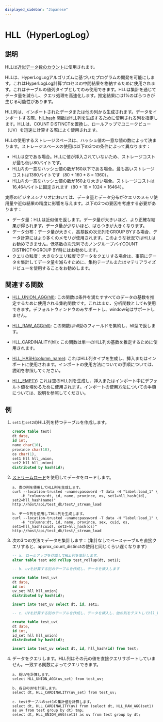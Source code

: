```yaml
---
displayed_sidebar: "Japanese"
---
```


# HLL（HyperLogLog）

## 説明

HLLは[近似データ数のカウント](../../../using_starrocks/Using_HLL.md)に使用されます。

HLLは、HyperLogLogアルゴリズムに基づいたプログラムの開発を可能にします。これはHyperLogLog計算プロセスの中間結果を格納するために使用されます。これはテーブルの値列タイプとしてのみ使用できます。HLLは集計を通じてデータ量を減らし、クエリ処理を高速化します。推定結果には1%のばらつきが生じる可能性があります。

HLL列は、インポートされたデータまたは他の列から生成されます。データをインポートする際、[hll_hash](../../sql-functions/aggregate-functions/hll_hash.md) 関数はHLL列を生成するために使用される列を指定します。HLLは、COUNT DISTINCTを置換し、ロールアップでユニークビュー（UV）を迅速に計算する際によく使用されます。

HLLの使用するストレージスペースは、ハッシュ値の一意な値の数によって決まります。ストレージスペースの使用は以下の3つの条件によって異なります：

- HLLは空である場合。HLLに値が挿入されていないため、ストレージコストが最も低い80バイトです。
- HLL内の一意なハッシュ値の数が160以下である場合。最も高いストレージコストは1360バイトです（80 + 160 * 8 = 1360）。
- HLL内の一意なハッシュ値の数が160より大きい場合。ストレージコストは16,464バイトに固定されます（80 + 16 * 1024 = 16464）。

実際のビジネスシナリオにおいては、データ量とデータ分布がクエリのメモリ使用量や近似結果の精度に影響を与えます。以下の2つの要因を考慮する必要があります：

- データ量：HLLは近似値を返します。データ量が大きいほど、より正確な結果が得られます。データ量が少ないほど、ばらつきが大きくなります。
- データ分布：データ量が大きく、高基数の次元列をGROUP BYする場合、データ計算にはより多くのメモリが使用されます。このような状況ではHLLはお勧めできません。低基数の次元列でのノングループバイCOUNT DISTINCTやGROUP BY時にはお勧めします。
- クエリの粒度：大きなクエリ粒度でデータをクエリする場合は、事前にデータを集計してデータ量を減らすために、集約テーブルまたはマテリアライズドビューを使用することをお勧めします。

## 関連する関数

- [HLL_UNION_AGG(hll)](../../sql-functions/aggregate-functions/hll_union_agg.md): この関数は条件を満たすすべてのデータの基数を推定するために使用される集約関数です。これはまた、分析関数としても使用できます。デフォルトウィンドウのみサポートし、window句はサポートしません。

- [HLL_RAW_AGG(hll)](../../sql-functions/aggregate-functions/hll_raw_agg.md): この関数はhll型のフィールドを集約し、hll型で返します。

- HLL_CARDINALITY(hll): この関数は単一のHLL列の基数を推定するために使用されます。

- [HLL_HASH(column_name)](../../sql-functions/aggregate-functions/hll_hash.md): これはHLL列タイプを生成し、挿入またはインポートに使用されます。インポートの使用方法についての手順については、説明を参照してください。

- [HLL_EMPTY](../../sql-functions/aggregate-functions/hll_empty.md): これは空のHLL列を生成し、挿入またはインポート中にデフォルト値を埋めるために使用されます。インポートの使用方法についての手順については、説明を参照してください。

## 例

1. `set1`と`set2`のHLL列を持つテーブルを作成します。

    ```sql
    create table test(
    dt date,
    id int,
    name char(10),
    province char(10),
    os char(1),
    set1 hll hll_union,
    set2 hll hll_union)
    distributed by hash(id);
    ```

2. [ストリームロード](../../../loading/StreamLoad.md)を使用してデータをロードします。

    ```plain text
    a. 表の列を使用してHLL列を生成します。
    curl --location-trusted -uname:password -T data -H "label:load_1" \
        -H "columns:dt, id, name, province, os, set1=hll_hash(id), set2=hll_hash(name)"
    http://host/api/test_db/test/_stream_load

    b. データ列を使用してHLL列を生成します。
    curl --location-trusted -uname:password -T data -H "label:load_1" \
        -H "columns:dt, id, name, province, sex, cuid, os, set1=hll_hash(cuid), set2=hll_hash(os)"
    http://host/api/test_db/test/_stream_load
    ```

3. 次の3つの方法でデータを集計します：（集計なしでベーステーブルを直接クエリすると、approx_count_distinctの使用と同じくらい遅くなります）

    ```sql
    -- a. ロールアップを作成してHLL列を集計します。
    alter table test add rollup test_rollup(dt, set1);

    -- b. uvを計算する別のテーブルを作成し、データを挿入します

    create table test_uv(
    dt date,
    id int
    uv_set hll hll_union)
    distributed by hash(id);

    insert into test_uv select dt, id, set1;

    -- c. UVを計算する別のテーブルを作成し、データを挿入し、他の列をテストしてhll_hashを使用してHLL列を生成します。

    create table test_uv(
    dt date,
    id int,
    id_set hll hll_union)
    distributed by hash(id);

    insert into test_uv select dt, id, hll_hash(id) from test;
    ```

4. データをクエリします。HLL列はその元の値を直接クエリサポートしていません。一致する関数によってクエリできます。

    ```plain text
    a. 総UVを計算します。
    select HLL_UNION_AGG(uv_set) from test_uv;

    b. 各日のUVを計算します。
    select dt, HLL_CARDINALITY(uv_set) from test_uv;

    c. testテーブルのset1の集計値を計算します。
    select dt, HLL_CARDINALITY(uv) from (select dt, HLL_RAW_AGG(set1) as uv from test group by dt) tmp;
    select dt, HLL_UNION_AGG(set1) as uv from test group by dt;
    ```